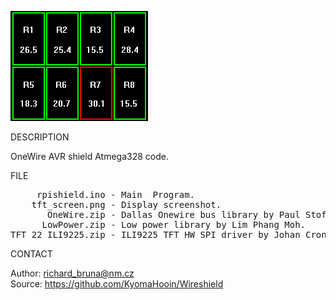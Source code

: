 ![TFT](https://github.com/KyomaHooin/Wireshield/raw/master/avr/tft_screen.png "screenshot")

DESCRIPTION

OneWire AVR shield Atmega328 code.

FILE

<pre>
     rpishield.ino - Main  Program.
    tft_screen.png - Display screenshot.
       OneWire.zip - Dallas Onewire bus library by Paul Stoffregen (c) 2017.
      LowPower.zip - Low power library by Lim Phang Moh.
TFT_22_ILI9225.zip - ILI9225 TFT HW SPI driver by Johan Cronje Nkawu (c) 2017.
</pre>

CONTACT

Author: richard_bruna@nm.cz<br>
Source: https://github.com/KyomaHooin/Wireshield

